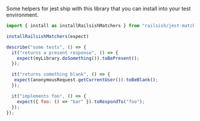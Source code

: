 Some helpers for jest ship with this library that you can install into your test environment.

```javascript
import { install as installRailsishMatchers } from "railsish/jest-matchers"

installRailsishMatchers(expect)

describe("some tests", () => {
  it("returns a present response", () => {
    expect(myLibrary.doSomething()).toBePresent();
  });

  it("returns something blank", () => {
   expect(anonymousRequest.getCurrentUser()).toBeBlank();
  });

  it("implements foo", () => {
    expect({ foo: () => "bar" }).toRespondTo("foo");
  });
});
```
